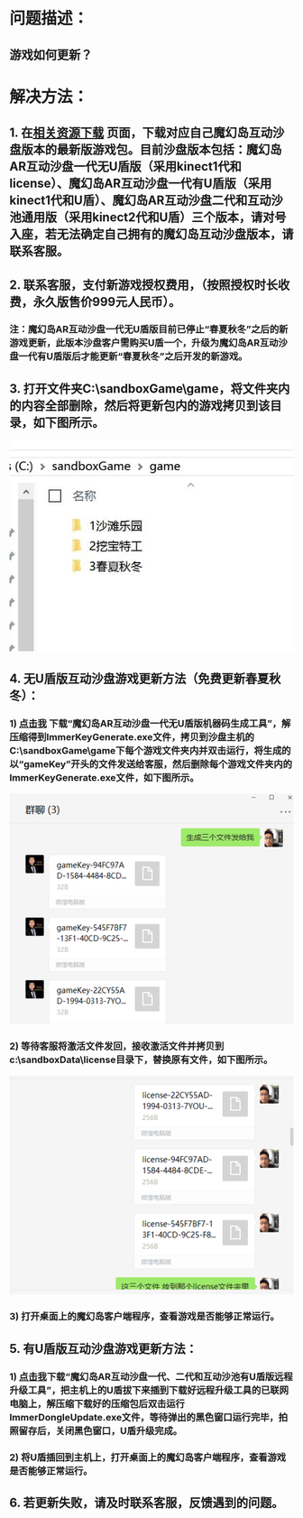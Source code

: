 # 问题描述：
## 游戏如何更新？
# 解决方法：
## 1. 在[相关资源下载](https://imvr.github.io/ly/ "相关资源下载")  页面，下载对应自己魔幻岛互动沙盘版本的最新版游戏包。目前沙盘版本包括：魔幻岛AR互动沙盘一代无U盾版（采用kinect1代和license）、魔幻岛AR互动沙盘一代有U盾版（采用kinect1代和U盾）、魔幻岛AR互动沙盘二代和互动沙池通用版（采用kinect2代和U盾）三个版本，请对号入座，若无法确定自己拥有的魔幻岛互动沙盘版本，请联系客服。
## 2. 联系客服，支付新游戏授权费用，（按照授权时长收费，永久版售价999元人民币）。
### 注：魔幻岛AR互动沙盘一代无U盾版目前已停止“春夏秋冬”之后的新游戏更新，此版本沙盘客户需购买U盾一个，升级为魔幻岛AR互动沙盘一代有U盾版后才能更新“春夏秋冬”之后开发的新游戏。
## 3. 打开文件夹C:\sandboxGame\game，将文件夹内的内容全部删除，然后将更新包内的游戏拷贝到该目录，如下图所示。
![""](images/MagicIsland-Update-1-1.jpg)
## 4. 无U盾版互动沙盘游戏更新方法（免费更新春夏秋冬）：
### 1) [点击我](/attachment/sandbox/keyGenerator.zip "魔幻岛AR互动沙盘一代无U盾版机器码生成工具") 下载“魔幻岛AR互动沙盘一代无U盾版机器码生成工具”，解压缩得到ImmerKeyGenerate.exe文件，拷贝到沙盘主机的C:\sandboxGame\game下每个游戏文件夹内并双击运行，将生成的以“gameKey”开头的文件发送给客服，然后删除每个游戏文件夹内的ImmerKeyGenerate.exe文件，如下图所示。
![""](images/MagicIsland-Update-2-1.png)
### 2) 等待客服将激活文件发回，接收激活文件并拷贝到c:\sandboxData\license目录下，替换原有文件，如下图所示。
![""](images/MagicIsland-Update-2-2.png)
### 3) 打开桌面上的魔幻岛客户端程序，查看游戏是否能够正常运行。
## 5. 有U盾版互动沙盘游戏更新方法：
### 1) [点击我](/attachment/sandbox/dongleUpdate_v1.0.0.4.zip "魔幻岛AR互动沙盘一代、二代和互动沙池有U盾版远程升级工具")下载“魔幻岛AR互动沙盘一代、二代和互动沙池有U盾版远程升级工具”，把主机上的U盾拔下来插到下载好远程升级工具的已联网电脑上，解压缩下载好的压缩包后双击运行ImmerDongleUpdate.exe文件，等待弹出的黑色窗口运行完毕，拍照留存后，关闭黑色窗口，U盾升级完成。
### 2) 将U盾插回到主机上，打开桌面上的魔幻岛客户端程序，查看游戏是否能够正常运行。
## 6. 若更新失败，请及时联系客服，反馈遇到的问题。